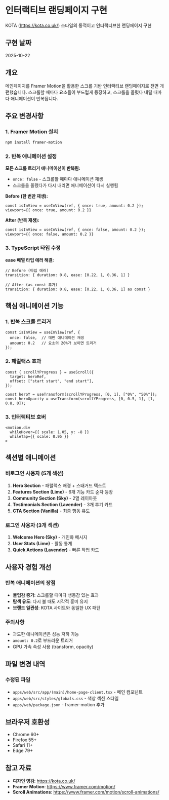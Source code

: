 # 인터랙티브 랜딩페이지 구현

KOTA (https://kota.co.uk/) 스타일의 동적이고 인터랙티브한 랜딩페이지 구현

## 구현 날짜
2025-10-22

## 개요

메인페이지를 Framer Motion을 활용한 스크롤 기반 인터랙티브 랜딩페이지로 전면 개편했습니다.
스크롤할 때마다 요소들이 부드럽게 등장하고, 스크롤을 올렸다 내릴 때마다 애니메이션이 반복됩니다.

## 주요 변경사항

### 1. Framer Motion 설치

```bash
npm install framer-motion
```

### 2. 반복 애니메이션 설정

**모든 스크롤 트리거 애니메이션이 반복됨:**
- `once: false` - 스크롤할 때마다 애니메이션 재생
- 스크롤을 올렸다가 다시 내리면 애니메이션이 다시 실행됨

**Before (한 번만 재생):**
```tsx
const isInView = useInView(ref, { once: true, amount: 0.2 });
viewport={{ once: true, amount: 0.2 }}
```

**After (반복 재생):**
```tsx
const isInView = useInView(ref, { once: false, amount: 0.2 });
viewport={{ once: false, amount: 0.2 }}
```

### 3. TypeScript 타입 수정

**ease 배열 타입 에러 해결:**
```tsx
// Before (타입 에러)
transition: { duration: 0.8, ease: [0.22, 1, 0.36, 1] }

// After (as const 추가)
transition: { duration: 0.8, ease: [0.22, 1, 0.36, 1] as const }
```

## 핵심 애니메이션 기능

### 1. 반복 스크롤 트리거
```tsx
const isInView = useInView(ref, { 
  once: false,  // 매번 애니메이션 재생
  amount: 0.2   // 요소의 20%가 보이면 트리거
});
```

### 2. 패럴랙스 효과
```tsx
const { scrollYProgress } = useScroll({
  target: heroRef,
  offset: ["start start", "end start"],
});

const heroY = useTransform(scrollYProgress, [0, 1], ["0%", "50%"]);
const heroOpacity = useTransform(scrollYProgress, [0, 0.5, 1], [1, 0.8, 0]);
```

### 3. 인터랙티브 호버
```tsx
<motion.div
  whileHover={{ scale: 1.05, y: -8 }}
  whileTap={{ scale: 0.95 }}
>
```

## 섹션별 애니메이션

### 비로그인 사용자 (5개 섹션)

1. **Hero Section** - 패럴랙스 배경 + 스태거드 텍스트
2. **Features Section (Lime)** - 6개 기능 카드 순차 등장
3. **Community Section (Sky)** - 2열 레이아웃
4. **Testimonials Section (Lavender)** - 3개 후기 카드
5. **CTA Section (Vanilla)** - 최종 행동 유도

### 로그인 사용자 (3개 섹션)

1. **Welcome Hero (Sky)** - 개인화 메시지
2. **User Stats (Lime)** - 활동 통계
3. **Quick Actions (Lavender)** - 빠른 작업 카드

## 사용자 경험 개선

### 반복 애니메이션의 장점
- **몰입감 증가**: 스크롤할 때마다 생동감 있는 효과
- **탐색 유도**: 다시 볼 때도 시각적 흥미 유지
- **브랜드 일관성**: KOTA 사이트와 동일한 UX 패턴

### 주의사항
- 과도한 애니메이션은 성능 저하 가능
- `amount: 0.2`로 부드러운 트리거
- GPU 가속 속성 사용 (transform, opacity)

## 파일 변경 내역

### 수정된 파일
- `apps/web/src/app/(main)/home-page-client.tsx` - 메인 컴포넌트
- `apps/web/src/styles/globals.css` - 색상 섹션 스타일
- `apps/web/package.json` - framer-motion 추가

## 브라우저 호환성

- Chrome 60+
- Firefox 55+
- Safari 11+
- Edge 79+

## 참고 자료

- **디자인 영감**: https://kota.co.uk/
- **Framer Motion**: https://www.framer.com/motion/
- **Scroll Animations**: https://www.framer.com/motion/scroll-animations/
